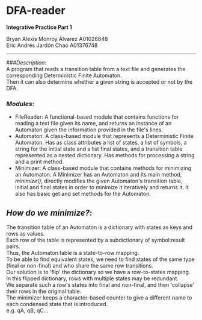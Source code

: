# DFA-reader
**Integrative Practice Part 1** 

Bryan Alexis Monroy Álvarez A01026848  
Eric Andrés Jardón Chao A01376748

 ***   
 ###_Description_:  
 A program that reads a transition table 
 from a text file and generates the corresponding Deterministic Finite Automaton.  
 Then it can also determine whether a given string is accepted or not by the DFA.   
 
### _Modules_:  
- FileReader: A functional-based module that contains functions for reading a text file given its name, 
and returns an instance of an Automaton given the information provided in the file's lines.
- Automaton: A class-based module that represents a Deterministic Finite Automaton.
Has as class attributes a list of states, a list of symbols, a string for the initial state and 
a list final states, and a transition
table represented as a nested dictionary. Has methods for processing a string and a print method.  
- Minimizer: A class-based module that contains methods for minimizing an Automaton. 
A Minimizer has an Automaton and its main method, _minimize()_, directly modifies the given Automaton's transition table,
 initial and final states in order to minimize it iteratively and returns it. It also has basic get and set methods for the Automaton. 

## _How do we minimize?_:
The transition table of an Automaton is a dictionary with states as keys and rows as values.  
Each row of the table is represented by a subdictionary of symbol:result pairs.  
Thus, the Automaton table is a state-to-row mapping.  
To be able to find equivalent states, we need to find states of the same type (final or non-final)
and who share the same row transitions.  
Our solution is to 'flip' the dictionary so we have a row-to-states mapping.  
In this flipped dictionary, rows with multiple states may be redundant.  
We separate such a row's states into final and non-final, and then 'collapse' their rows in the original table.  
The minimizer keeps a character-based counter to give a different name to each condensed state that is introduced.  
e.g. qA, qB, qC...